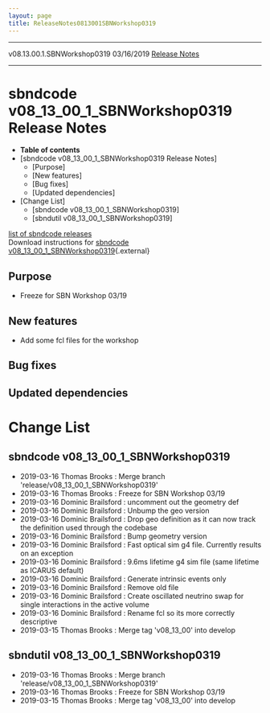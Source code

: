```yaml
---
layout: page
title: ReleaseNotes0813001SBNWorkshop0319
---
```


  ----------------------------- ------------ -- -- ----------------------------------------------------------------------
  v08.13.00.1.SBNWorkshop0319   03/16/2019         [Release Notes](ReleaseNotes0813001SBNWorkshop0319.html)
  ----------------------------- ------------ -- -- ----------------------------------------------------------------------



sbndcode v08\_13\_00\_1\_SBNWorkshop0319 Release Notes
============================================================================================================================

-   **Table of contents**
-   [sbndcode v08\_13\_00\_1\_SBNWorkshop0319 Release
    Notes]
    -   [Purpose]
    -   [New features]
    -   [Bug fixes]
    -   [Updated dependencies]
-   [Change List]
    -   [sbndcode
        v08\_13\_00\_1\_SBNWorkshop0319]
    -   [sbndutil
        v08\_13\_00\_1\_SBNWorkshop0319]

[list of sbndcode
releases](List_of_SBND_code_releases.html)\
Download instructions for [sbndcode
v08\_13\_00\_1\_SBNWorkshop0319](http://scisoft.fnal.gov/scisoft/bundles/sbnd/v08_13_00_1_SBNWorkshop0319/sbndcode-v08_13_00_1_SBNWorkshop0319.html){.external}



Purpose
----------------------------------

-   Freeze for SBN Workshop 03/19



New features
--------------------------------------------

-   Add some fcl files for the workshop



Bug fixes
--------------------------------------



Updated dependencies
------------------------------------------------------------



Change List
==========================================



sbndcode v08\_13\_00\_1\_SBNWorkshop0319
------------------------------------------------------------------------------------------------

-   2019-03-16 Thomas Brooks : Merge branch
    \'release/v08\_13\_00\_1\_SBNWorkshop0319\'
-   2019-03-16 Thomas Brooks : Freeze for SBN Workshop 03/19
-   2019-03-16 Dominic Brailsford : uncomment out the geometry def
-   2019-03-16 Dominic Brailsford : Unbump the geo version
-   2019-03-16 Dominic Brailsford : Drop geo definition as it can now
    track the definition used through the codebase
-   2019-03-16 Dominic Brailsford : Bump geometry version
-   2019-03-16 Dominic Brailsford : Fast optical sim g4 file. Currently
    results on an exception
-   2019-03-16 Dominic Brailsford : 9.6ms lifetime g4 sim file (same
    lifetime as ICARUS default)
-   2019-03-16 Dominic Brailsford : Generate intrinsic events only
-   2019-03-16 Dominic Brailsford : Remove old file
-   2019-03-16 Dominic Brailsford : Create oscillated neutrino swap for
    single interactions in the active volume
-   2019-03-16 Dominic Brailsford : Rename fcl so its more correctly
    descriptive
-   2019-03-15 Thomas Brooks : Merge tag \'v08\_13\_00\' into develop



sbndutil v08\_13\_00\_1\_SBNWorkshop0319
------------------------------------------------------------------------------------------------

-   2019-03-16 Thomas Brooks : Merge branch
    \'release/v08\_13\_00\_1\_SBNWorkshop0319\'
-   2019-03-16 Thomas Brooks : Freeze for SBN Workshop 03/19
-   2019-03-15 Thomas Brooks : Merge tag \'v08\_13\_00\' into develop
